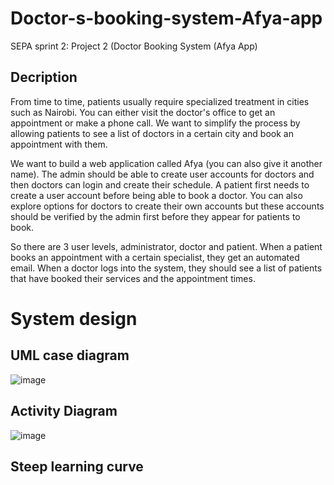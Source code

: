 # Doctor-s-booking-system-Afya-app
SEPA sprint 2: Project 2 (Doctor Booking System (Afya App)

## Decription
From time to time, patients usually require specialized treatment in cities such as Nairobi. You can either visit the doctor's office to get an appointment or make a phone call. We want to simplify the process by allowing patients to see a list of doctors in a certain city and book an appointment with them.

We want to build a web application called Afya (you can also give it another name). The admin should be able to create user accounts for doctors and then doctors can login and create their schedule. A patient first needs to create a user account before being able to book a doctor. You can also explore options for doctors to create their own accounts but these accounts should be verified by the admin first before they appear for patients to book.

So there are 3 user levels, administrator, doctor and patient. When a patient books an appointment with a certain specialist, they get an automated email. When a doctor logs into the system, they should see a list of patients that have booked their services and the appointment times.

# System design
## UML case diagram
![image](https://user-images.githubusercontent.com/44478872/198991100-2260d213-6ab1-4c34-9110-926574ece962.png)

## Activity Diagram
![image](https://user-images.githubusercontent.com/44478872/198990903-2594974f-6edf-4ec6-83a9-bcdaea7bb3ea.png)

## Steep learning curve
